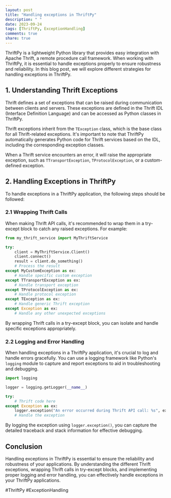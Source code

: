 ```yaml
---
layout: post
title: "Handling exceptions in ThriftPy"
description: " "
date: 2023-09-24
tags: [ThriftPy, ExceptionHandling]
comments: true
share: true
---
```


ThriftPy is a lightweight Python library that provides easy integration with Apache Thrift, a remote procedure call framework. When working with ThriftPy, it is essential to handle exceptions properly to ensure robustness and reliability. In this blog post, we will explore different strategies for handling exceptions in ThriftPy.

## 1. Understanding Thrift Exceptions

Thrift defines a set of exceptions that can be raised during communication between clients and servers. These exceptions are defined in the Thrift IDL (Interface Definition Language) and can be accessed as Python classes in ThriftPy.

Thrift exceptions inherit from the `TException` class, which is the base class for all Thrift-related exceptions. It's important to note that ThriftPy automatically generates Python code for Thrift services based on the IDL, including the corresponding exception classes.

When a Thrift service encounters an error, it will raise the appropriate exception, such as `TTransportException`, `TProtocolException`, or a custom-defined exception.

## 2. Handling Exceptions in ThriftPy

To handle exceptions in a ThriftPy application, the following steps should be followed:

### 2.1 Wrapping Thrift Calls

When making Thrift API calls, it's recommended to wrap them in a try-except block to catch any raised exceptions. For example:

```python
from my_thrift_service import MyThriftService

try:
    client = MyThriftService.Client()
    client.connect()
    result = client.do_something()
    # Process the result
except MyCustomException as ex:
    # Handle specific custom exception
except TTransportException as ex:
    # Handle transport exception
except TProtocolException as ex:
    # Handle protocol exception
except TException as ex:
    # Handle generic Thrift exception
except Exception as ex:
    # Handle any other unexpected exceptions
```

By wrapping Thrift calls in a try-except block, you can isolate and handle specific exceptions appropriately.

### 2.2 Logging and Error Handling

When handling exceptions in a ThriftPy application, it's crucial to log and handle errors gracefully. You can use a logging framework like Python's `logging` module to capture and report exceptions to aid in troubleshooting and debugging.

```python
import logging

logger = logging.getLogger(__name__)

try:
    # Thrift code here
except Exception as ex:
    logger.exception("An error occurred during Thrift API call: %s", ex)
    # Handle the exception
```

By logging the exception using `logger.exception()`, you can capture the detailed traceback and stack information for effective debugging.

## Conclusion

Handling exceptions in ThriftPy is essential to ensure the reliability and robustness of your applications. By understanding the different Thrift exceptions, wrapping Thrift calls in try-except blocks, and implementing proper logging and error handling, you can effectively handle exceptions in your ThriftPy applications.

#ThriftPy #ExceptionHandling